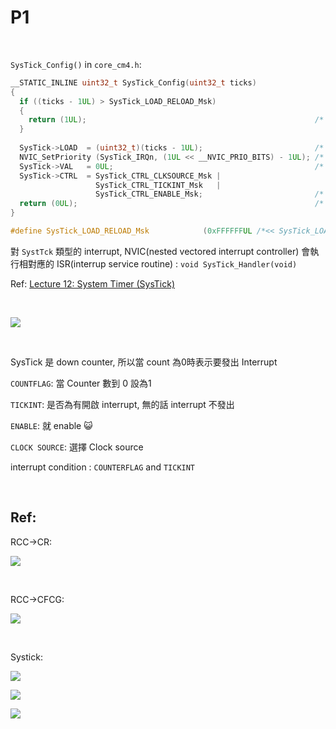 # P1

<br>

```SysTick_Config()``` in ```core_cm4.h```:

```c
__STATIC_INLINE uint32_t SysTick_Config(uint32_t ticks)
{
  if ((ticks - 1UL) > SysTick_LOAD_RELOAD_Msk)
  {
    return (1UL);                                                   /* Reload value impossible */
  }
  
  SysTick->LOAD  = (uint32_t)(ticks - 1UL);                         /* set reload register */
  NVIC_SetPriority (SysTick_IRQn, (1UL << __NVIC_PRIO_BITS) - 1UL); /* set Priority for Systick Interrupt */
  SysTick->VAL   = 0UL;                                             /* Load the SysTick Counter Value */
  SysTick->CTRL  = SysTick_CTRL_CLKSOURCE_Msk |
                   SysTick_CTRL_TICKINT_Msk   |
                   SysTick_CTRL_ENABLE_Msk;                         /* Enable SysTick IRQ and SysTick Timer */
  return (0UL);                                                     /* Function successful */
} 
```

```c
#define SysTick_LOAD_RELOAD_Msk            (0xFFFFFFUL /*<< SysTick_LOAD_RELOAD_Pos*/)    /*!< SysTick LOAD: RELOAD Mask */
```

對 ```SystTck```  類型的 interrupt, NVIC(nested vectored interrupt controller) 會執行相對應的 ISR(interrup service routine) : ```void SysTick_Handler(void)```


Ref: [Lecture 12: System Timer (SysTick)](https://www.youtube.com/watch?v=aLCUDv_fgoU&ab_channel=EmbeddedSystemswithARMCortex-MMicrocontrollersinAssemblyLanguageandC)

<br>

![](https://i.imgur.com/us2eom9.png)

<br>

SysTick 是 down counter, 所以當 count 為0時表示要發出 Interrupt

```COUNTFLAG```: 當 Counter 數到 0 設為1

```TICKINT```: 是否為有開啟 interrupt, 無的話 interrupt 不發出

```ENABLE```: 就 enable :smiley_cat: 

```CLOCK SOURCE```: 選擇 Clock source

interrupt condition : ```COUNTERFLAG``` and ```TICKINT```

<br>

## Ref:

RCC->CR:

![](https://i.imgur.com/hPhk0eh.png)

<br>

RCC->CFCG:

![](https://i.imgur.com/EmqlJj8.png)


<br>

Systick:

![](https://i.imgur.com/7EdPmde.png)

![](https://i.imgur.com/O4EjZZb.png)

![](https://i.imgur.com/l8jD3am.png)
